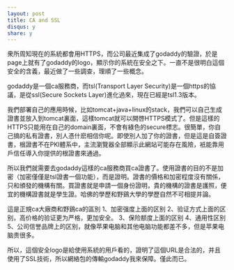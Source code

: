```yaml
---
layout: post
title: CA and SSL
disqus: y
share: y
---
```


衆所周知現在的系統都會用HTTPS，而公司最近集成了godaddy的驗證，於是page上就有了godaddy的logo，顯示你的系統在安全之下。一直不是很明白這個安全的含義，最近做了一些調查，理順了一些概念。

godaddy是一個ca服務商，而tsl(Transport Layer Security)是一個https的協議，是從ssl(Secure Sockets Layer)進化過來，現在已經是tsl1.3版本。

我們部署自己的應用時候，比如tomcat+java+linux的stack，我們可以自己生成證書並放入到tomcat裏面，這樣tomcat就可以開啓HTTPS模式了。但是這樣的HTTPS只能用在自己的domain裏面，不會有綠色的secure標志。很簡單，你自己搞的私有證書，別人憑什麽相信你呢。即使別人加了你的證書，但是這是自簽證書，根證書不在PKI體系中，主流瀏覽器全部顯示此網站可能存在風險，衹能靠用戶信任導入你提供的根證書來通過。

所以我們就需要去godaddy這樣的ca服務商買ca證書了。使用證書的目的不是加密（加密僅僅是tsl證書一個功能），而是證明。證書的價格和加密程度沒有關係，只和頒發的機構有關。買證書就是申請一個身份證明，貴的機構的證書是護照，便宜的機構證書就是學生證。哈佛的學歷和野鷄大學的學歷自然不可相提并論。

這是正規ca大廠商和野鷄ca的區別
1、加密强度上面的区别
2、验证方式上面的区别，高价格的验证更为严格，更加安全。
3、保险额度上面的区别
4、通用性区别
5、公司信誉品牌上的区别，就像苹果电脑和其他电脑功能都差不多，但是苹果电脑贵很多。

所以，這個安全logo是給使用系統的用戶看的，證明了這個URL是合法的，并且使用了SSL技術，所以網絡包的傳輸godaddy我來保障。僅此而已。
